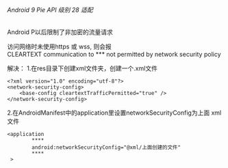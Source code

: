 ###### Android 9 Pie API 级别 28 适配

Android P以后限制了非加密的流量请求

访问网络时未使用https 或 wss, 则会报  
CLEARTEXT communication to *** not permitted by network security policy

解决： 
1.在res目录下创建xml文件夹，创建一个.xml文件
  
```
<?xml version="1.0" encoding="utf-8"?>
<network-security-config>
    <base-config cleartextTrafficPermitted="true" />
</network-security-config>

```

2.在AndroidManifest中的application里设置networkSecurityConfig为上面 xml文件  

```
<application
        ****
        android:networkSecurityConfig="@xml/上面创建的文件"
        ****
 >
```